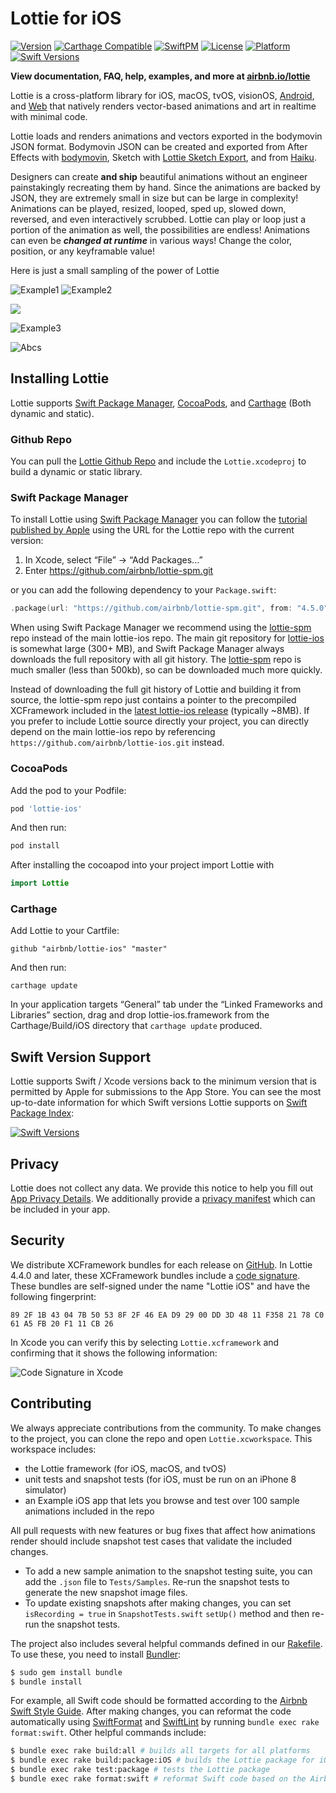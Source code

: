 # Lottie for iOS
 [![Version](https://img.shields.io/cocoapods/v/lottie-ios.svg?style=flat)](https://cocoapods.org/pods/lottie-ios) [![Carthage Compatible](https://img.shields.io/badge/Carthage-compatible-4BC51D.svg?style=flat)](https://github.com/Carthage/Carthage) [![SwiftPM](https://img.shields.io/badge/SPM-supported-DE5C43.svg?style=flat)](https://swift.org/package-manager/) [![License](https://img.shields.io/cocoapods/l/lottie-ios.svg?style=flat)](https://cocoapods.org/pods/lottie-ios) [![Platform](https://img.shields.io/endpoint?url=https%3A%2F%2Fswiftpackageindex.com%2Fapi%2Fpackages%2Fairbnb%2Flottie-ios%2Fbadge%3Ftype%3Dplatforms)](https://swiftpackageindex.com/airbnb/lottie-ios) [![Swift Versions](https://img.shields.io/endpoint?url=https%3A%2F%2Fswiftpackageindex.com%2Fapi%2Fpackages%2Fairbnb%2Flottie-ios%2Fbadge%3Ftype%3Dswift-versions)](https://swiftpackageindex.com/airbnb/lottie-ios)

**View documentation, FAQ, help, examples, and more at [airbnb.io/lottie](https://airbnb.io/lottie/)**

Lottie is a cross-platform library for iOS, macOS, tvOS, visionOS, [Android](https://github.com/airbnb/lottie-android), and [Web](https://github.com/airbnb/lottie-web) that natively renders vector-based animations and art in realtime with minimal code.

Lottie loads and renders animations and vectors exported in the bodymovin JSON format. Bodymovin JSON can be created and exported from After Effects with [bodymovin](https://github.com/bodymovin/bodymovin), Sketch with [Lottie Sketch Export](https://github.com/buba447/Lottie-Sketch-Export), and from [Haiku](https://www.haiku.ai).

Designers can create **and ship** beautiful animations without an engineer painstakingly recreating them by hand.
Since the animations are backed by JSON, they are extremely small in size but can be large in complexity!
Animations can be played, resized, looped, sped up, slowed down, reversed, and even interactively scrubbed.
Lottie can play or loop just a portion of the animation as well, the possibilities are endless!
Animations can even be ***changed at runtime*** in various ways! Change the color, position, or any keyframable value!

Here is just a small sampling of the power of Lottie

![Example1](_Gifs/Examples1.gif)
![Example2](_Gifs/Examples2.gif)

<img src="_Gifs/Community 2_3.gif" />

![Example3](_Gifs/Examples3.gif)

![Abcs](_Gifs/Examples4.gif)

## Installing Lottie
Lottie supports [Swift Package Manager](https://www.swift.org/package-manager/), [CocoaPods](https://cocoapods.org/), and [Carthage](https://github.com/Carthage/Carthage) (Both dynamic and static).

### Github Repo

You can pull the [Lottie Github Repo](https://github.com/airbnb/lottie-ios/) and include the `Lottie.xcodeproj` to build a dynamic or static library.

### Swift Package Manager

To install Lottie using [Swift Package Manager](https://github.com/apple/swift-package-manager) you can follow the [tutorial published by Apple](https://developer.apple.com/documentation/xcode/adding_package_dependencies_to_your_app) using the URL for the Lottie repo with the current version:

1. In Xcode, select “File” → “Add Packages...”
1. Enter https://github.com/airbnb/lottie-spm.git

or you can add the following dependency to your `Package.swift`:

```swift
.package(url: "https://github.com/airbnb/lottie-spm.git", from: "4.5.0")
```

When using Swift Package Manager we recommend using the [lottie-spm](https://github.com/airbnb/lottie-spm) repo instead of the main lottie-ios repo.  The main git repository for [lottie-ios](https://github.com/airbnb/lottie-ios) is somewhat large (300+ MB), and Swift Package Manager always downloads the full repository with all git history. The [lottie-spm](https://github.com/airbnb/lottie-spm) repo is much smaller (less than 500kb), so can be downloaded much more quickly. 

Instead of downloading the full git history of Lottie and building it from source, the lottie-spm repo just contains a pointer to the precompiled XCFramework included in the [latest lottie-ios release](https://github.com/airbnb/lottie-ios/releases/latest) (typically ~8MB). If you prefer to include Lottie source directly your project, you can directly depend on the main lottie-ios repo by referencing `https://github.com/airbnb/lottie-ios.git` instead.

### CocoaPods
Add the pod to your Podfile:
```ruby
pod 'lottie-ios'
```

And then run:
```ruby
pod install
```
After installing the cocoapod into your project import Lottie with
```swift
import Lottie
```

### Carthage
Add Lottie to your Cartfile:
```
github "airbnb/lottie-ios" "master"
```

And then run:
```
carthage update
```
In your application targets “General” tab under the “Linked Frameworks and Libraries” section, drag and drop lottie-ios.framework from the Carthage/Build/iOS directory that `carthage update` produced.

## Swift Version Support

Lottie supports Swift / Xcode versions back to the minimum version that is permitted by Apple for submissions to the App Store. You can see the most up-to-date information for which Swift versions Lottie supports on [Swift Package Index](https://swiftpackageindex.com/airbnb/lottie-ios):

[![Swift Versions](https://img.shields.io/endpoint?url=https%3A%2F%2Fswiftpackageindex.com%2Fapi%2Fpackages%2Fairbnb%2Flottie-ios%2Fbadge%3Ftype%3Dswift-versions)](https://swiftpackageindex.com/airbnb/lottie-ios)

## Privacy

Lottie does not collect any data. We provide this notice to help you fill out [App Privacy Details](https://developer.apple.com/app-store/app-privacy-details/). We additionally provide a [privacy manifest](https://github.com/airbnb/lottie-ios/blob/master/Sources/PrivacyInfo.xcprivacy) which can be included in your app.

## Security

We distribute XCFramework bundles for each release on [GitHub](https://github.com/airbnb/lottie-ios/releases/latest). In Lottie 4.4.0 and later, these XCFramework bundles include a [code signature](https://developer.apple.com/documentation/xcode/verifying-the-origin-of-your-xcframeworks). These bundles are self-signed under the name "Lottie iOS" and have the following fingerprint:

```
89 2F 1B 43 04 7B 50 53 8F 2F 46 EA D9 29 00 DD 3D 48 11 F358 21 78 C0 61 A5 FB 20 F1 11 CB 26
```

In Xcode you can verify this by selecting `Lottie.xcframework` and confirming that it shows the following information:

![Code Signature in Xcode](_Gifs/code_signature.png)

## Contributing

We always appreciate contributions from the community. To make changes to the project, you can clone the repo and open `Lottie.xcworkspace`. This workspace includes:
 - the Lottie framework (for iOS, macOS, and tvOS)
 - unit tests and snapshot tests (for iOS, must be run on an iPhone 8 simulator)
 - an Example iOS app that lets you browse and test over 100 sample animations included in the repo

All pull requests with new features or bug fixes that affect how animations render should include snapshot test cases that validate the included changes. 
  - To add a new sample animation to the snapshot testing suite, you can add the `.json` file to `Tests/Samples`. Re-run the snapshot tests to generate the new snapshot image files.
  - To update existing snapshots after making changes, you can set `isRecording = true` in `SnapshotTests.swift` `setUp()` method and then re-run the snapshot tests.

The project also includes several helpful commands defined in our [Rakefile](https://github.com/airbnb/lottie-ios/blob/master/Rakefile). To use these, you need to install [Bundler](https://bundler.io/):

```bash
$ sudo gem install bundle
$ bundle install
```

For example, all Swift code should be formatted according to the [Airbnb Swift Style Guide](https://github.com/airbnb/swift). After making changes, you can reformat the code automatically using [SwiftFormat](https://github.com/nicklockwood/SwiftFormat) and [SwiftLint](https://github.com/realm/SwiftLint) by running `bundle exec rake format:swift`. Other helpful commands include:

```bash
$ bundle exec rake build:all # builds all targets for all platforms
$ bundle exec rake build:package:iOS # builds the Lottie package for iOS
$ bundle exec rake test:package # tests the Lottie package
$ bundle exec rake format:swift # reformat Swift code based on the Airbnb Swift Style Guide
```
